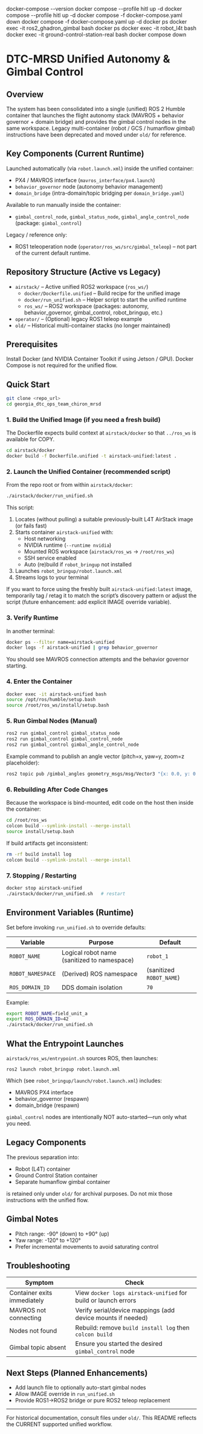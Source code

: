 docker-compose --version
docker compose --profile hitl up -d
docker compose --profile hitl up -d
docker compose -f docker-compose.yaml down
docker compose -f docker-compose.yaml up -d
docker ps
docker exec -it ros2_ghadron_gimbal bash
docker ps
docker exec -it robot_l4t bash
docker exec -it ground-control-station-real bash
docker compose down
# DTC-MRSD Unified Autonomy & Gimbal Control

## Overview

The system has been consolidated into a single (unified) ROS 2 Humble container that launches the flight autonomy stack (MAVROS + behavior governor + domain bridge) and provides the gimbal control nodes in the same workspace. Legacy multi-container (robot / GCS / humanflow gimbal) instructions have been deprecated and moved under `old/` for reference.

## Key Components (Current Runtime)

Launched automatically (via `robot.launch.xml`) inside the unified container:
- PX4 / MAVROS interface (`mavros_interface/px4.launch`)
- `behavior_governor` node (autonomy behavior management)
- `domain_bridge` (intra-domain/topic bridging per `domain_bridge.yaml`)

Available to run manually inside the container:
- `gimbal_control_node`, `gimbal_status_node`, `gimbal_angle_control_node` (package: `gimbal_control`)

Legacy / reference only:
- ROS1 teleoperation node (`operator/ros_ws/src/gimbal_teleop`) – not part of the current default runtime.

## Repository Structure (Active vs Legacy)

- `airstack/` – Active unified ROS2 workspace (`ros_ws/`)
  - `docker/Dockerfile.unified` – Build recipe for the unified image
  - `docker/run_unified.sh` – Helper script to start the unified runtime
  - `ros_ws/` – ROS2 workspace (packages: autonomy, behavior_governor, gimbal_control, robot_bringup, etc.)
- `operator/` – (Optional) legacy ROS1 teleop example
- `old/` – Historical multi-container stacks (no longer maintained)

## Prerequisites

Install Docker (and NVIDIA Container Toolkit if using Jetson / GPU). Docker Compose is not required for the unified flow.

## Quick Start

```bash
git clone <repo_url>
cd georgia_dtc_ops_team_chiron_mrsd
```

### 1. Build the Unified Image (if you need a fresh build)

The Dockerfile expects build context at `airstack/docker` so that `../ros_ws` is available for COPY.

```bash
cd airstack/docker
docker build -f Dockerfile.unified -t airstack-unified:latest .
```

### 2. Launch the Unified Container (recommended script)

From the repo root or from within `airstack/docker`:

```bash
./airstack/docker/run_unified.sh
```

This script:
1. Locates (without pulling) a suitable previously-built L4T AirStack image (or fails fast)
2. Starts container `airstack-unified` with:
   - Host networking
   - NVIDIA runtime (`--runtime nvidia`)
   - Mounted ROS workspace (`airstack/ros_ws` → `/root/ros_ws`)
   - SSH service enabled
   - Auto (re)build if `robot_bringup` not installed
3. Launches `robot_bringup/robot.launch.xml`
4. Streams logs to your terminal

If you want to force using the freshly built `airstack-unified:latest` image, temporarily tag / retag it to match the script’s discovery pattern or adjust the script (future enhancement: add explicit IMAGE override variable).

### 3. Verify Runtime

In another terminal:
```bash
docker ps --filter name=airstack-unified
docker logs -f airstack-unified | grep behavior_governor
```

You should see MAVROS connection attempts and the behavior governor starting.

### 4. Enter the Container

```bash
docker exec -it airstack-unified bash
source /opt/ros/humble/setup.bash
source /root/ros_ws/install/setup.bash
```

### 5. Run Gimbal Nodes (Manual)

```bash
ros2 run gimbal_control gimbal_status_node
ros2 run gimbal_control gimbal_control_node
ros2 run gimbal_control gimbal_angle_control_node
```

Example command to publish an angle vector (pitch=x, yaw=y, zoom=z placeholder):
```bash
ros2 topic pub /gimbal_angles geometry_msgs/msg/Vector3 "{x: 0.0, y: 0.0, z: 90.0}" -r 1
```

### 6. Rebuilding After Code Changes

Because the workspace is bind-mounted, edit code on the host then inside the container:
```bash
cd /root/ros_ws
colcon build --symlink-install --merge-install
source install/setup.bash
```

If build artifacts get inconsistent:
```bash
rm -rf build install log
colcon build --symlink-install --merge-install
```

### 7. Stopping / Restarting

```bash
docker stop airstack-unified
./airstack/docker/run_unified.sh   # restart
```

## Environment Variables (Runtime)

Set before invoking `run_unified.sh` to override defaults:

| Variable        | Purpose                                    | Default |
|-----------------|--------------------------------------------|---------|
| `ROBOT_NAME`    | Logical robot name (sanitized to namespace)| `robot_1` |
| `ROBOT_NAMESPACE` | (Derived) ROS namespace                  | (sanitized `ROBOT_NAME`) |
| `ROS_DOMAIN_ID` | DDS domain isolation                       | `70` |

Example:
```bash
export ROBOT_NAME=field_unit_a
export ROS_DOMAIN_ID=42
./airstack/docker/run_unified.sh
```

## What the Entrypoint Launches

`airstack/ros_ws/entrypoint.sh` sources ROS, then launches:
```
ros2 launch robot_bringup robot.launch.xml
```
Which (see `robot_bringup/launch/robot.launch.xml`) includes:
- MAVROS PX4 interface
- behavior_governor (respawn)
- domain_bridge (respawn)

`gimbal_control` nodes are intentionally NOT auto-started—run only what you need.

## Legacy Components

The previous separation into:
- Robot (L4T) container
- Ground Control Station container
- Separate humanflow gimbal container

is retained only under `old/` for archival purposes. Do not mix those instructions with the unified flow.

## Gimbal Notes

- Pitch range: -90° (down) to +90° (up)
- Yaw range: -120° to +120°
- Prefer incremental movements to avoid saturating control

## Troubleshooting

| Symptom | Check |
|---------|-------|
| Container exits immediately | View `docker logs airstack-unified` for build or launch errors |
| MAVROS not connecting | Verify serial/device mappings (add device mounts if needed) |
| Nodes not found | Rebuild: remove `build install log` then `colcon build` |
| Gimbal topic absent | Ensure you started the desired `gimbal_control` node |

## Next Steps (Planned Enhancements)

- Add launch file to optionally auto-start gimbal nodes
- Allow IMAGE override in `run_unified.sh`
- Provide ROS1→ROS2 bridge or pure ROS2 teleop replacement

---
For historical documentation, consult files under `old/`. This README reflects the CURRENT supported unified workflow.